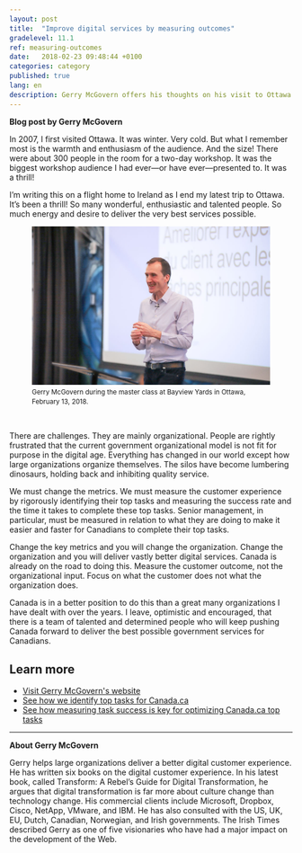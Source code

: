 ```yaml
---
layout: post
title:  "Improve digital services by measuring outcomes"
gradelevel: 11.1
ref: measuring-outcomes
date:   2018-02-23 09:48:44 +0100
categories: category
published: true
lang: en
description: Gerry McGovern offers his thoughts on his visit to Ottawa last week. 
---
```

<b>Blog post by Gerry McGovern</b>

In 2007, I first visited Ottawa. It was winter. Very cold. But what I remember most is the warmth and enthusiasm of the audience. And the size! There were about 300 people in the room for a two-day workshop. It was the biggest workshop audience I had ever—or have ever—presented to. It was a thrill!

I’m writing this on a flight home to Ireland as I end my latest trip to Ottawa. It’s been a thrill! So many wonderful, enthusiastic and talented people. So much energy and desire to deliver the very best services possible. 

<figure>
<img class="img-responsive" alt="Photograph of Gerry McGovern during the master class at Bayview Yards in Ottawa, February 13, 2018" src="/images/gerry-week/2018_02_18-4058.jpg">
<figcaption><small>Gerry McGovern during the master class at Bayview Yards in Ottawa, February 13, 2018.</small></figcaption>
</figure><br>

There are challenges. They are mainly organizational. People are rightly frustrated that the current government organizational model is not fit for purpose in the digital age. Everything has changed in our world except how large organizations organize themselves. The silos have become lumbering dinosaurs, holding back and inhibiting quality service.

We must change the metrics. We must measure the customer experience by rigorously identifying their top tasks and measuring the success rate and the time it takes to complete these top tasks. Senior management, in particular, must be measured in relation to what they are doing to make it easier and faster for Canadians to complete their top tasks. 

Change the key metrics and you will change the organization. Change the organization and you will deliver vastly better digital services. Canada is already on the road to doing this. Measure the customer outcome, not the organizational input. Focus on what the customer does not what the organization does. 

Canada is in a better position to do this than a great many organizations I have dealt with over the years. I leave, optimistic and encouraged, that there is a team of talented and determined people who will keep pushing Canada forward to deliver the best possible government services for Canadians.

## Learn more 

- [Visit Gerry McGovern's website](http://www.gerrymcgovern.com/)
- [See how we identify top tasks for Canada.ca](https://canada-ca.github.io/2017/12/11/top-100-for-gc.html)
- [See how measuring task success is key for optimizing Canada.ca top tasks](https://canada-ca.github.io/category/2017/12/12/optimization-overview.html)

<hr>

<b>About Gerry McGovern</b>

Gerry helps large organizations deliver a better digital customer experience. He has written six books on the digital customer experience. In his latest book, called Transform: A Rebel’s Guide for Digital Transformation, he argues that digital transformation is far more about culture change than technology change. His commercial clients include Microsoft, Dropbox, Cisco, NetApp, VMware, and IBM. He has also consulted with the US, UK, EU, Dutch, Canadian, Norwegian, and Irish governments. The Irish Times described Gerry as one of five visionaries who have had a major impact on the development of the Web.
